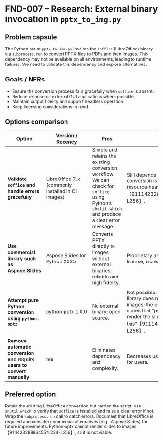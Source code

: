 # FND-007 – Research: External binary invocation in `pptx_to_img.py`

## Problem capsule

The Python script `pptx_to_img.py` invokes the `soffice` (LibreOffice) binary via
`subprocess.run` to convert PPTX files to PDFs and then images. This dependency
may not be available on all environments, leading to runtime failures. We need
to validate this dependency and explore alternatives.

## Goals / NFRs

* Ensure the conversion process fails gracefully when `soffice` is absent.
* Reduce reliance on external GUI applications where possible.
* Maintain output fidelity and support headless operation.
* Keep licensing considerations in mind.

## Options comparison

| Option | Version / Recency | Pros | Cons | Risks | Migration path |
| --- | --- | --- | --- | --- | --- |
| **Validate `soffice` and handle errors gracefully** | LibreOffice 7.x (commonly installed in CI images) | Simple and retains the existing conversion workflow. We can check for `soffice` using Python’s `shutil.which` and produce a clear error message. | Still depends on LibreOffice; conversion is slow and resource‑heavy【911142328886455†L234-L256】. | Medium: still reliant on external binary; failure if not installed. | Modify the script to check for `soffice` presence; wrap `subprocess.run` in try/except and provide informative messages. |
| **Use commercial library such as Aspose.Slides** | Aspose.Slides for Python 2025 | Converts PPTX directly to images without external binaries; reliable and high fidelity. | Proprietary and requires a paid license; increases project cost. | Low (if licensed). | Purchase license, integrate library, and call conversion API in the script. |
| **Attempt pure Python conversion using `python-pptx`** | python‑pptx 1.0.0 | No external binary; open source. | Not possible: the `python‑pptx` library does not render slides to images; the project maintainer states that “python‑pptx doesn’t render the slides so can’t do this”【911142328886455†L234-L256】. | High: would require rendering code not supported by the library. | Not feasible. |
| **Remove automatic conversion and require users to convert manually** | n/a | Eliminates dependency and complexity. | Decreases usability; manual step for users. | Low. | Document manual conversion process instead of automation. |

## Preferred option

Retain the existing LibreOffice conversion but harden the script: use
`shutil.which` to verify that `soffice` is installed and raise a clear error
if not. Wrap the `subprocess.run` call to catch errors. Document that
LibreOffice is required and consider commercial alternatives (e.g., Aspose.Slides)
for future improvements. Python‑pptx cannot render slides to images【911142328886455†L234-L256】,
so it is not viable.
